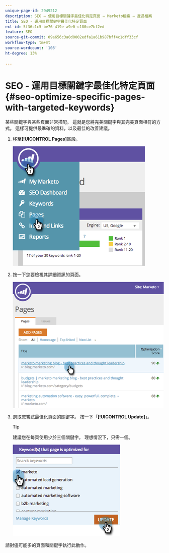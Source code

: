 ```yaml
---
unique-page-id: 2949212
description: SEO — 使用目標關鍵字最佳化特定頁面 — Marketo檔案 — 產品檔案
title: SEO - 運用目標關鍵字最佳化特定頁面
exl-id: 5f36c1c5-be76-419e-a9e0-c180ce7bf2ed
feature: SEO
source-git-commit: 09a656c3a0d0002edfa1a61b987bff4c1dff33cf
workflow-type: tm+mt
source-wordcount: '108'
ht-degree: 13%

---
```


# SEO - 運用目標關鍵字最佳化特定頁面 {#seo-optimize-specific-pages-with-targeted-keywords}

某些關鍵字與某些頁面非常搭配。 這就是您將完美關鍵字與其完美頁面相符的方式。 這樣可提供最準確的資料，以及最佳的改善建議。

1. 移至&#x200B;**[!UICONTROL Pages]**&#x200B;區段。

   ![](assets/image2014-9-18-12-3a52-3a28.png)

1. 按一下您要檢視其詳細資訊的頁面。

   ![](assets/image2014-9-18-12-3a52-3a41.png)

1. 選取您嘗試最佳化頁面的關鍵字。 按一下「**[!UICONTROL Update]**」。

   >[!TIP]
   >
   >建議您在每頁使用少於三個關鍵字。 理想情況下，只需一個。

   ![](assets/image2014-9-18-12-3a52-3a46.png)

請對儘可能多的頁面和關鍵字執行此動作。
